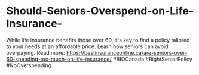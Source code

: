 # Should-Seniors-Overspend-on-Life-Insurance-
While life insurance benefits those over 60, it's key to find a policy tailored to your needs at an affordable price. Learn how seniors can avoid overpaying.  Read more:  https://bestinsuranceonline.ca/are-seniors-over-60-spending-too-much-on-life-insurance/   #BIOCanada #RightSeniorPolicy #NoOverspending
